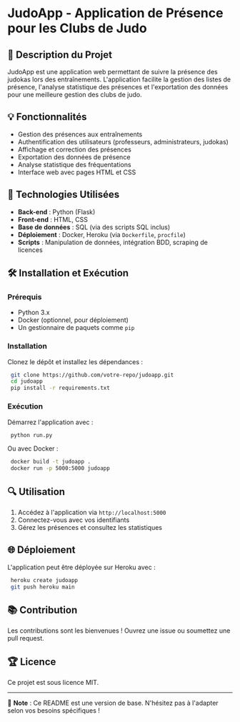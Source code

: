 # JudoApp - Application de Présence pour les Clubs de Judo

## 🌟 Description du Projet
JudoApp est une application web permettant de suivre la présence des judokas lors des entraînements. L'application facilite la gestion des listes de présence, l'analyse statistique des présences et l'exportation des données pour une meilleure gestion des clubs de judo.

## 💡 Fonctionnalités
- Gestion des présences aux entraînements
- Authentification des utilisateurs (professeurs, administrateurs, judokas)
- Affichage et correction des présences
- Exportation des données de présence
- Analyse statistique des fréquentations
- Interface web avec pages HTML et CSS

## 💪 Technologies Utilisées
- **Back-end** : Python (Flask)
- **Front-end** : HTML, CSS
- **Base de données** : SQL (via des scripts SQL inclus)
- **Déploiement** : Docker, Heroku (via `Dockerfile`, `procfile`)
- **Scripts** : Manipulation de données, intégration BDD, scraping de licences

## 🛠 Installation et Exécution
### Prérequis
- Python 3.x
- Docker (optionnel, pour déploiement)
- Un gestionnaire de paquets comme `pip`

### Installation
Clonez le dépôt et installez les dépendances :
```bash
 git clone https://github.com/votre-repo/judoapp.git
 cd judoapp
 pip install -r requirements.txt
```

### Exécution
Démarrez l'application avec :
```bash
 python run.py
```
Ou avec Docker :
```bash
 docker build -t judoapp .
 docker run -p 5000:5000 judoapp
```

## 🔍 Utilisation
1. Accédez à l'application via `http://localhost:5000`
2. Connectez-vous avec vos identifiants
3. Gérez les présences et consultez les statistiques

## 🌐 Déploiement
L'application peut être déployée sur Heroku avec :
```bash
 heroku create judoapp
 git push heroku main
```

## 📚 Contribution
Les contributions sont les bienvenues ! Ouvrez une issue ou soumettez une pull request.

## 🏆 Licence
Ce projet est sous licence MIT.

---

📖 **Note** : Ce README est une version de base. N'hésitez pas à l'adapter selon vos besoins spécifiques !


